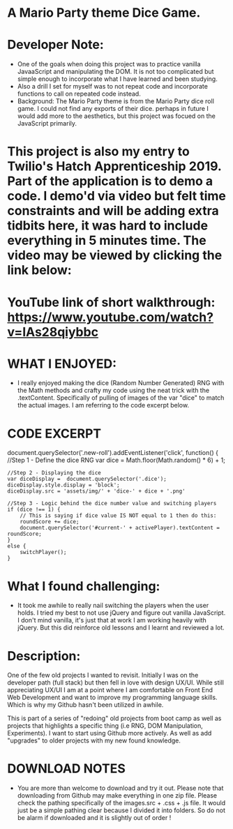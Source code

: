 # A Mario Party theme Dice Game.
# Developer Note:
- One of the goals when doing this project was to practice vanilla JavaaScript and manipulating the DOM. It is not too complicated but simple enough to incorporate what I have learned and been studying.
- Also a drill I set for myself was to not repeat code and incorporate functions to call on repeated code instead.
- Background: The Mario Party theme is from the Mario Party dice roll game. I could not find any exports of their dice. perhaps in future I would add more to the aesthetics, but this project was focued on the JavaScript primarily.
# This project is also my entry to Twilio's Hatch Apprenticeship 2019. Part of the application is to demo a code. I demo'd via video but felt time constraints and will be adding extra tidbits here, it was hard to include everything in 5 minutes time. The video may be viewed by clicking the link below:

# YouTube link of short walkthrough: https://www.youtube.com/watch?v=IAs28qiybbc
# WHAT I ENJOYED:
- I really enjoyed making the dice (Random Number Generated) RNG with the Math methods and crafty my code using the neat trick with the .textContent. Specifically of pulling of images of the var "dice" to match the actual images. I am referring to the code excerpt below.

# CODE EXCERPT 
document.querySelector('.new-roll').addEventListener('click', function() {
    //Step 1 - Define the dice RNG
    var dice = Math.floor(Math.random() * 6) + 1; 

    //Step 2 - Displaying the dice
    var diceDisplay =  document.querySelector('.dice');
    diceDisplay.style.display = 'block';
    diceDisplay.src = 'assets/img/' + 'dice-' + dice + '.png'

    //Step 3 - Logic behind the dice number value and switching players
    if (dice !== 1) {
        // This is saying if dice value IS NOT equal to 1 then do this:
        roundScore += dice;
        document.querySelector('#current-' + activePlayer).textContent = roundScore;
    } 
    else {
        switchPlayer();
    }
 

# What I found challenging:
- It took me awhile to really nail switching the players when the user holds. I tried my best to not use jQuery and figure out vanilla JavaScript. I don't mind vanilla, it's just that at work I am working heavily with jQuery. But this did reinforce old lessons and I learnt and reviewed a lot.

# Description:
One of the few old projects I wanted to revisit. Initially I was on the developer path (full stack) but then fell in love with design UX/UI. 
While still appreciating UX/UI I am at a point where I am comfortable on Front End Web Development and want to improve my programming 
language skills. Which is why my Github hasn't been utilized in awhile. 

This is part of a series of "redoing" old projects from boot camp as well as projects that highlights a specific thing (i.e RNG,
DOM Manipulation, Experiments). I want to start using Github more actively. As well as add "upgrades" to older projects with my new
found knowledge.

# DOWNLOAD NOTES
- You are more than welcome to download and try it out. Please note that downloading from Github may make everything in one zip file. Please check the pathing specifically of the images.src + .css + .js  file. It would just be a simple pathing clear because I divided it into folders. So do not be alarm if downloaded and it is slightly out of order !
